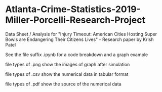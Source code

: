 # Atlanta-Crime-Statistics-2019-Miller-Porcelli-Research-Project
Data Sheet / Analysis for "Injury Timeout: American Cities Hosting Super Bowls are Endangering Their Citizens Lives" - Research paper by Krish Patel

See the file suffix .ipynb for a code breakdown and a graph example

file types of .png show the images of graph after simulation

file types of .csv show the numerical data in tabular format

file types of .pdf show the source of the numerical data
